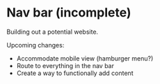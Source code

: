 # Nav bar (incomplete)
Building out a potential website.

Upcoming changes:
- Accommodate mobile view (hamburger menu?)
- Route to everything in the nav bar
- Create a way to functionally add content


